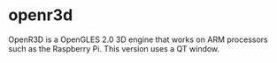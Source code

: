 # openr3d
OpenR3D is a OpenGLES 2.0 3D engine that works on ARM processors such as the Raspberry Pi.
This version uses a QT window.
